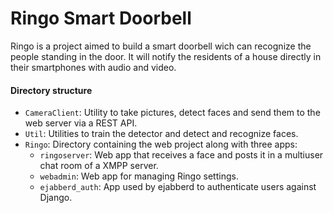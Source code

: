 Ringo Smart Doorbell
===================

Ringo is a project aimed to build a smart doorbell wich can recognize the people 
standing in the door. It will notify the residents of a house directly in their
smartphones with audio and video.

#### Directory structure
- `CameraClient`: Utility to take pictures, detect faces and send them to the web server via a REST API.
- `Util`: Utilities to train the detector and detect and recognize faces.
- `Ringo`: Directory containing the web project along with three apps:
	- `ringoserver`: Web app that receives a face and posts it in a multiuser chat room of a XMPP server.
	- `webadmin`: Web app for managing Ringo settings.
	- `ejabberd_auth`: App used by ejabberd to authenticate users against Django.
